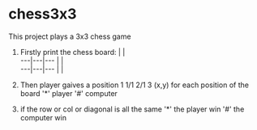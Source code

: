 # chess3x3
This project plays a 3x3 chess game

1. Firstly print the chess board:
   |   |   
---|---|---
   |   |   
---|---|---
   |   |   
2. Then player gaives a position 1 1/1 2/1 3 (x,y) for each position of the board
   '*' player
   '#' computer

3. if the row or col or diagonal is all the same
   '*' the player win
   '#' the computer win
